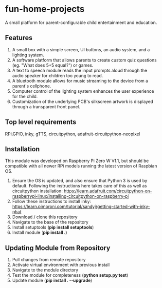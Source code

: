# fun-home-projects
A small platform for parent-configurable child entertainment and education.

## Features
1. A small box with a simple screen, UI buttons, an audio system, and a lighting system.
2. A software platform that allows parents to create custom quiz questions (eg. "What does 5+5 equal?") or games.
3. A text to speech module reads the input prompts aloud through the audio speaker for children too young to read.
4. A bluetooth module allows for music streaming to the device from a parent's cellphone.
5. Computer control of the lighting system enhances the user experience for the child.
6. Customization of the underlying PCB's silkscreen artwork is displayed through a transparent front panel.

## Top level requirements
RPi.GPIO, inky, gTTS, circuitpython, adafruit-circuitpython-neopixel

## Installation
This module was developed on Raspberry Pi Zero W V1.1, but should be compatible with all newer RPi models running the latest version of Raspbian OS.
1. Ensure the OS is updated, and also ensure that Python 3 is used by default. Following the instructions here takes care of this as well as circuitpython installation: https://learn.adafruit.com/circuitpython-on-raspberrypi-linux/installing-circuitpython-on-raspberry-pi
2. Follow these instructions to install inky: https://learn.pimoroni.com/tutorial/sandyj/getting-started-with-inky-phat
3. Download / clone this repository
4. Navigate to the base of the repository
5. Install setuptools (__pip install setuptools__)
6. Install module (__pip install .__)

## Updating Module from Repository
1. Pull changes from remote repository
2. Activate virtual environment with previous install
3. Navigate to the module directory
4. Test the module for completeness (__python setup.py test__)
5. Update module (__pip install . --upgrade__)